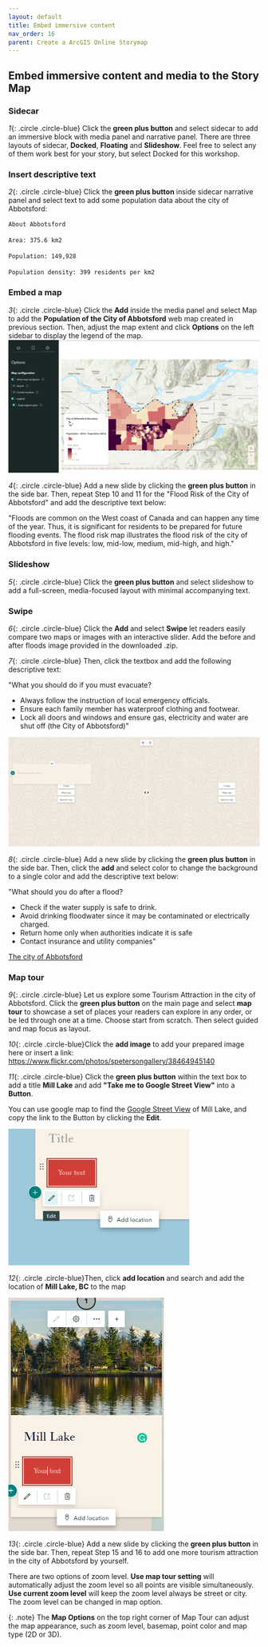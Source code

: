 ```yaml
---
layout: default
title: Embed immersive content
nav_order: 16
parent: Create a ArcGIS Online Storymap
---
```

## Embed immersive content and media to the Story Map

### Sidecar

*1*{: .circle .circle-blue} Click the **green plus button** and select sidecar to add an immersive block with media panel and narrative panel. There are three layouts of sidecar, **Docked**, **Floating** and **Slideshow**. Feel free to select any of them work best for your story, but select Docked for this workshop.

### Insert descriptive text
*2*{: .circle .circle-blue} Click the **green plus button** inside sidecar narrative panel and select text to add some population data about the city of Abbotsford:

    About Abbotsford

    Area: 375.6 km2

    Population: 149,928

    Population density: 399 residents per km2

### Embed a map
*3*{: .circle .circle-blue} Click the **Add** inside the media panel and select Map to add the **Population of the City of Abbotsford** web map created in previous section. Then, adjust the map extent and click **Options** on the left sidebar to display the legend of the map.
![click_on_ribbon](images/story8.png)

*4*{: .circle .circle-blue} Add a new slide by clicking the **green plus button** in the side bar. Then, repeat Step 10 and 11 for the "Flood Risk of the City of Abbotsford" and add the descriptive text below:

"Floods are common on the West coast of Canada and can happen any time of the year. Thus, it is significant for residents to be prepared for future flooding events. The flood risk map illustrates the flood risk of the city of Abbotsford in five levels: low, mid-low, medium, mid-high, and high."

### Slideshow
*5*{: .circle .circle-blue} Click the **green plus button** and select slideshow to add a full-screen, media-focused layout with minimal accompanying text. 

### Swipe
*6*{: .circle .circle-blue} Click the **Add** and select **Swipe** let readers easily compare two maps or images with an interactive slider. Add the before and after floods image provided in the downloaded .zip.


*7*{: .circle .circle-blue} Then, click the textbox and add the following descriptive text: 

"What you should do if you must evacuate?

- Always follow the instruction of local emergency officials.
- Ensure each family member has waterproof clothing and footwear.
- Lock all doors and windows and ensure gas, electricity and water are shut off
(the City of Abbotsford)"

![click_on_ribbon](images/story9.png)


*8*{: .circle .circle-blue} Add a new slide by clicking the **green plus button** in the side bar. Then, click the **add** and select color to change the background to a single color and add the descriptive text below:

"What should you do after a flood?

- Check if the water supply is safe to drink.
- Avoid drinking floodwater since it may be contaminated or electrically charged.
- Return home only when authorities indicate it is safe
- Contact insurance and utility companies"

[The city of Abbotsford](https://www.abbotsford.ca/weather/flood-preparation)


### Map tour
*9*{: .circle .circle-blue} Let us explore some Tourism Attraction in the city of Abbotsford. Click the **green plus button** on the main page and select **map tour** to showcase a set of places your readers can explore in any order, or be led through one at a time. Choose start from scratch. Then select guided and map focus as layout. 

*10*{: .circle .circle-blue}Click the **add image** to add your prepared image here or insert a link: <https://www.flickr.com/photos/spetersongallery/38464945140>

*11*{: .circle .circle-blue} Click the **green plus button** within the text box to add a title **Mill Lake** and add **"Take me to Google Street View"** into a **Button**. 

You can use google map to find the [Google Street View](https://www.google.com/maps/@49.0437378,-122.3097761,3a,75y,8.27h,86.09t/data=!3m8!1e1!3m6!1sAF1QipPf0XZu9AMBG6fgqXvETI5_NqHohoeLOXngFsis!2e10!3e11!6shttps:%2F%2Flh5.googleusercontent.com%2Fp%2FAF1QipPf0XZu9AMBG6fgqXvETI5_NqHohoeLOXngFsis%3Dw203-h100-k-no-pi-0-ya205.4865-ro0-fo100!7i8704!8i4352) of Mill Lake, and copy the link to the Button by clicking the **Edit**.

![click_on_ribbon](images/add_google_street_view.png)


*12*{: .circle .circle-blue}Then, click **add location** and search and add the location of **Mill Lake, BC** to the map

![click_on_ribbon](images/story10.png)

*13*{: .circle .circle-blue} Add a new slide by clicking the **green plus button** in the side bar. Then, repeat Step 15 and 16 to add one more tourism attraction in the city of Abbotsford by yourself.

There are two options of zoom level. **Use map tour setting** will automatically adjust the zoom level so all points are visible simultaneously. **Use current zoom level** will keep the zoom level always be street or city. The zoom level can be changed in map option.

{: .note}
The **Map Options** on the top right corner of Map Tour can adjust the map appearance, such as zoom level, basemap, point color and map type (2D or 3D).

